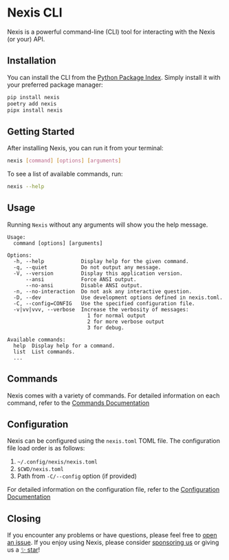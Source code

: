 # Nexis CLI

Nexis is a powerful command-line (CLI) tool for
interacting with the Nexis (or your) API.

## Installation

You can install the CLI from the [Python Package Index](https://pypi.org/project/nexis/).
Simply install it with your preferred package manager:

```sh
pip install nexis
poetry add nexis
pipx install nexis
```

## Getting Started

After installing Nexis, you can run it from your terminal:

```sh
nexis [command] [options] [arguments]
```

To see a list of available commands, run:

```sh
nexis --help
```

## Usage

Running `Nexis` without any arguments will show you the help message.

```text
Usage:
  command [options] [arguments]

Options:
  -h, --help            Display help for the given command.
  -q, --quiet           Do not output any message.
  -V, --version         Display this application version.
      --ansi            Force ANSI output.
      --no-ansi         Disable ANSI output.
  -n, --no-interaction  Do not ask any interactive question.
  -D, --dev             Use development options defined in nexis.toml.
  -C, --config=CONFIG   Use the specified configuration file.
  -v|vv|vvv, --verbose  Increase the verbosity of messages:
                          1 for normal output
                          2 for more verbose output
                          3 for debug.

Available commands:
  help  Display help for a command.
  list  List commands.
  ...
```

## Commands

Nexis comes with a variety of commands.
For detailed information on each command, refer to the
[Commands Documentation](./commands/README.md)

## Configuration

Nexis can be configured using the `nexis.toml` TOML file.
The configuration file load order is as follows:

1. `~/.config/nexis/nexis.toml`
2. `$CWD/nexis.toml`
3. Path from `-C/--config` option (if provided)

For detailed information on the configuration file,
refer to the [Configuration Documentation](./config.md)

## Closing

If you encounter any problems or have questions, please
feel free to [open an issue](https://github.com/caffeine-addictt/nexis/issues/new).
If you enjoy using Nexis, please consider [sponsoring us](https://github.com/sponsors/caffeine-addictt)
or giving us a [✨ star](https://github.com/caffeine-addictt/nexis/stargazers)!
